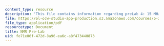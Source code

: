 ```yaml
---
content_type: resource
description: 'This file contains information regarding preLab 4: 15 MHz NMR.'
file: https://ol-ocw-studio-app-production.s3.amazonaws.com/courses/5-35-introduction-to-experimental-chemistry-fall-2012/fe71e06f472d8a96ea6ca8f473440873_MIT5_35F12_15MHzNMRPreLab4.pdf
file_type: application/pdf
resourcetype: Document
title: NMR Pre-Lab
uid: fe71e06f-472d-8a96-ea6c-a8f473440873
---
```

